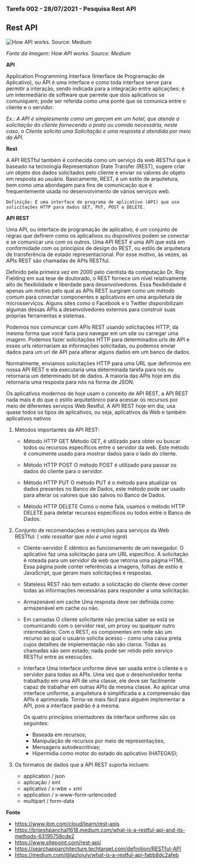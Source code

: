 ### Tarefa 002 - 28/07/2021 - Pesquisa Rest API


## Rest API

![How API works. Source: Medium](https://miro.medium.com/max/700/1*-SWhP6Ft-2s3U2w-_IUeuQ.png)

*Fonte da imagem: How API works. Source: Medium*

**API**

Application Programming Interface (Interface de Programação de Aplicativo), ou API é uma interface e como toda interface serve para permitir a interação, sendo indicada para a integração entre aplicações; é um intermediário de software que permite que dois aplicativos se comuniquem; pode ser referida como uma ponte que se comunica entre o cliente e o servidor. 

*Ex.: A API é simplesmente como um garçom em um hotel, que atende a solicitação do cliente fornecendo o prato ou comida necessária, neste caso, o Cliente solicita uma Solicitação e uma resposta é atendida por meio da API.*


**Rest**

A API RESTful também é conhecida como um serviço da web RESTful que é baseado na tecnologia Representation State Transfer (REST), sugere criar um objeto dos dados solicitados pelo cliente e enviar os valores do objeto em resposta ao usuário. Basicamente, REST, é um estilo de arquitetura, bem como uma abordagem para fins de comunicação que é frequentemente usada no desenvolvimento de vários serviços web.

    Definição: É uma interface de programa de aplicativo (API) que usa solicitações HTTP para dados GET, PUT, POST e DELETE.


**API REST**

Uma API, ou interface de programação de aplicativo, é um conjunto de regras que definem como os aplicativos ou dispositivos podem se conectar e se comunicar uns com os outros. Uma API REST é uma API que está em conformidade com os princípios de design do REST, ou estilo de arquitetura de transferência de estado representacional. Por esse motivo, às vezes, as APIs REST são chamadas de APIs RESTful. 

Definido pela primeira vez em 2000 pelo cientista da computação Dr. Roy Fielding em sua tese de doutorado, o REST fornece um nível relativamente alto de flexibilidade e liberdade para desenvolvedores. Essa flexibilidade é apenas um motivo pelo qual as APIs REST surgiram como um método comum para conectar componentes e aplicativos em uma arquitetura de microsserviços. Alguns sites como o Facebook e o Twitter disponibilizam algumas dessas APIs a desenvolvedores externos para construir suas próprias ferramentas e sistemas. 

Podemos nos comunicar com APIs REST usando solicitações HTTP, da mesma forma que você faria para navegar em um site ou carregar uma imagem. Podemos fazer solicitações HTTP para determinados urls de API e esses urls retornariam as informações solicitadas, ou podemos enviar dados para um url de API para alterar alguns dados em um banco de dados.

Normalmente, enviamos solicitações HTTP para uma URL que definimos em nossa API REST e ela executaria uma determinada tarefa para nós ou retornaria um determinado bit de dados. A maioria das APIs hoje em dia retornaria uma resposta para nós na forma de JSON.

Os aplicativos modernos de hoje usam o conceito de API REST, a API REST nada mais é do que o estilo arquitetônico para acessar os recursos por meio de diferentes serviços Web Restful. A API REST hoje em dia, usa quase todos os tipos de aplicativos, ou seja, aplicativos da Web e também aplicativos nativos

1. Métodos importantes da API REST:  

   * Método HTTP GET
   Método GET, é utilizado para obter ou buscar todos ou recursos específicos entre o servidor da web. Este método é comumente usado para mostrar dados para o lado do cliente.

   * Método HTTP POST
   O método POST é utilizado para passar os dados do cliente para o servidor. 

   * Método HTTP PUT
   O método PUT é o método para atualizar os dados presentes no Banco de Dados, este método pode ser usado para alterar os valores que são salvos no Banco de Dados.

   * Método HTTP DELETE
   Como o nome fala, usamos o método HTTP DELETE para deletar recursos específicos ou todos entre o Banco de Dados.

2. Conjunto de recomendações e restrições para serviços da Web RESTful: ( _vale ressaltar que não é uma regra_) 

   * Cliente-servidor
   É idêntico ao funcionamento de um navegador. O aplicativo faz uma solicitação para um URL específico. A solicitação é roteada para um servidor da web que retorna uma página HTML. Essa página pode conter referências a imagens, folhas de estilo e JavaScript, que geram mais solicitações e respostas.

   * Stateless
   REST não tem estado: a solicitação do cliente deve conter todas as informações necessárias para responder a uma solicitação. 

   * Armazenável em cache
   Uma resposta deve ser definida como armazenável em cache ou não.

   * Em camadas
   O cliente solicitante não precisa saber se está se comunicando com o servidor real, um proxy ou qualquer outro intermediário. Com o REST, os componentes em rede são um recurso ao qual o usuário solicita acesso - como uma caixa preta cujos detalhes de implementação não são claros. Todas as chamadas são sem estado; nada pode ser retido pelo serviço RESTful entre as execuções.

   * Interface
   Uma interface uniforme deve ser usada entre o cliente e o servidor para todas as APIs. Uma vez que o desenvolvedor tenha trabalhado em uma API de uma classe, ele deve ser facilmente capaz de trabalhar em outras APIs da mesma classe. Ao aplicar uma interface uniforme, a arquitetura é simplificada e a compreensão das APIs é aprimorada. Torna-se mais fácil para alguém implementar a API, pois a interface padrão é a mesma. 

        Os quatro princípios orientadores da interface uniforme são os seguintes:
        - Baseada em recursos;
        - Manipulação de recursos por meio de representações;
        - Mensagens autodescritivas; 
        - Hipermídia como motor do estado do aplicativo (HATEOAS);

3. Os formatos de dados que a API REST suporta incluem:

      * application / json
      * aplicação / xml
      * aplicativo / x-wbe + xml
      * application / x-www-form-urlencoded
      * multipart / form-data

**Fonte** 

- https://www.ibm.com/cloud/learn/rest-apis
- https://brijeshpanchal1618.medium.com/what-is-a-restful-api-and-its-methods-63195758cde2
- https://www.sitepoint.com/rest-api/
- https://searchapparchitecture.techtarget.com/definition/RESTful-API
- https://medium.com/@lazlojuly/what-is-a-restful-api-fabb8dc2afeb